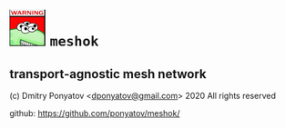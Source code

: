 # ![logo](doc/logo.png) `meshok`
## transport-agnostic mesh network

(c) Dmitry Ponyatov <<dponyatov@gmail.com>> 2020 All rights reserved

github: https://github.com/ponyatov/meshok/
